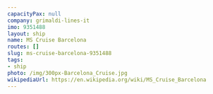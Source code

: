 ```yaml
---
capacityPax: null
company: grimaldi-lines-it
imo: 9351488
layout: ship
name: MS Cruise Barcelona
routes: []
slug: ms-cruise-barcelona-9351488
tags:
- ship
photo: /img/300px-Barcelona_Cruise.jpg
wikipediaUrl: https://en.wikipedia.org/wiki/MS_Cruise_Barcelona
---
```

